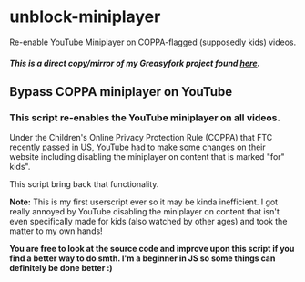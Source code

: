 # unblock-miniplayer
Re-enable YouTube Miniplayer on COPPA-flagged (supposedly kids) videos.

#### _This is a direct copy/mirror of my Greasyfork project found [here](https://greasyfork.org/en/scripts/397258-bypass-coppa-miniplayer)._

## Bypass COPPA miniplayer on YouTube

### This script re-enables the YouTube miniplayer on all videos.

Under the Children's Online Privacy Protection Rule (COPPA) that FTC recently passed in US, YouTube had to make some changes on their website including disabling the miniplayer on content that is marked "for" kids".

This script bring back that functionality.

**Note:**
This is my first userscript ever so it may be kinda inefficient. I got really annoyed by YouTube disabling the miniplayer on content that isn't even specifically made for kids (also watched by other ages) and took the matter to my own hands!

**You are free to look at the source code and improve upon this script if you find a better way to do smth. I'm a beginner in JS so some things can definitely be done better :)**
